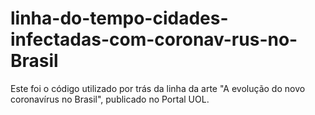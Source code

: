 # linha-do-tempo-cidades-infectadas-com-coronav-rus-no-Brasil
Este foi o código utilizado por trás da linha da arte "A evolução do novo coronavírus no Brasil", publicado no Portal UOL.
